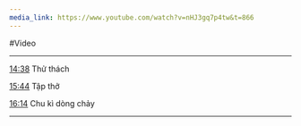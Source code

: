 ```yaml
---
media_link: https://www.youtube.com/watch?v=nHJ3gq7p4tw&t=866
---
```

#Video




---





[14:38](https://www.youtube.com/watch?t=878&v=nHJ3gq7p4tw)
Thử thách


[15:44](https://www.youtube.com/watch?t=944&v=nHJ3gq7p4tw)
Tập thở



[16:14](https://www.youtube.com/watch?t=974&v=nHJ3gq7p4tw)
Chu kì dòng chảy


---
